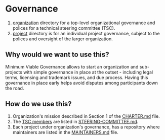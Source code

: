 # Governance

1. [organization](organization) directory for a top-level organizational governance and polices for a technical steering committee (TSC).
2. [project](project) directory is for an individual project governance, subject to the polices and oversight of the larger organization.

## Why would we want to use this?

Minimum Viable Governance allows to start an organization and sub-projects with simple governance in place at the outset - including legal terms, licensing and trademark issues, and due process.
Having this governance in place early helps avoid disputes among participants down the road.

## How do we use this?

1. Organization's mission described in Section 1 of the [CHARTER.md](organization/CHARTER.md) file.
2. The [TSC members](https://github.com/orgs/z-shell/teams/tsc) are listed in [STEERING-COMMITTEE.md](organization/STEERING-COMMITTEE.md).
3. Each project under organization's governance, has a repository where maintainers are listed in the [MAINTAINERS.md](project/MAINTAINERS.md) file.
